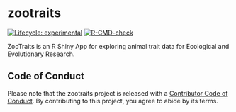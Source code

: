 
<!-- README.md is generated from README.Rmd. Please edit that file -->

# zootraits

<!-- badges: start -->

[![Lifecycle:
experimental](https://img.shields.io/badge/lifecycle-experimental-orange.svg)](https://lifecycle.r-lib.org/articles/stages.html#experimental)
[![R-CMD-check](https://github.com/beatrizmilz/zootraits/actions/workflows/R-CMD-check.yaml/badge.svg)](https://github.com/beatrizmilz/zootraits/actions/workflows/R-CMD-check.yaml)
<!-- badges: end -->

<p>ZooTraits is an R Shiny App for exploring animal trait data for Ecological and Evolutionary Research.</p>

## Code of Conduct

Please note that the zootraits project is released with a [Contributor
Code of
Conduct](https://contributor-covenant.org/version/2/1/CODE_OF_CONDUCT.html).
By contributing to this project, you agree to abide by its terms.
